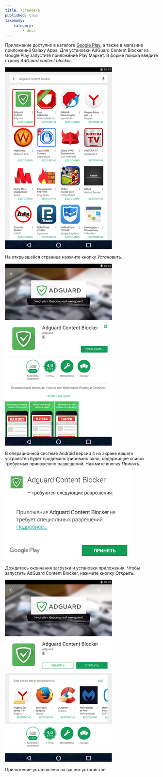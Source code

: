 ```yaml
---
title: Установка
published: true
taxonomy:
    category:
        - docs
---
```


Приложение доступно в каталоге [Google Play](https://play.google.com/store/apps/details?id=com.adguard.android.contentblocker), а также в магазине приложений Galaxy Apps. Для установки AdGuard Content Blocker из Google Play запустите приложение Play Маркет. В форме поиска введите строку _AdGuard content blocker_.

![](Content_Blocker_01_RUS.png)

На открывшейся странице нажмите кнопку _Установить_.

![](Content_Blocker_02_RUS.png)

В операционной системе Android версии 4 на экране вашего устройства будет продемонстрировано окно, содержащее список требуемых приложению разрешений. Нажмите кнопку _Принять_.

![](Content_Blocker_03_RUS.png)

Дождитесь окончания загрузки и установки приложения. Чтобы запустить AdGuard Content Blocker, нажмите кнопку _Открыть_.

![](Content_Blocker_04_RUS.png)

Приложение установлено на вашем устройстве. 